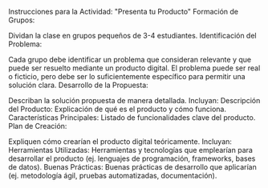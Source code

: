 Instrucciones para la Actividad: "Presenta tu Producto"
Formación de Grupos:

Dividan la clase en grupos pequeños de 3-4 estudiantes.
Identificación del Problema:

Cada grupo debe identificar un problema que consideran relevante y que puede ser resuelto mediante un producto digital. El problema puede ser real o ficticio, pero debe ser lo suficientemente específico para permitir una solución clara.
Desarrollo de la Propuesta:

Describan la solución propuesta de manera detallada. Incluyan:
Descripción del Producto: Explicación de qué es el producto y cómo funciona.
Características Principales: Listado de funcionalidades clave del producto.
Plan de Creación:

Expliquen cómo crearían el producto digital teóricamente. Incluyan:
Herramientas Utilizadas: Herramientas y tecnologías que emplearían para desarrollar el producto (ej. lenguajes de programación, frameworks, bases de datos).
Buenas Prácticas: Buenas prácticas de desarrollo que aplicarían (ej. metodología ágil, pruebas automatizadas, documentación).